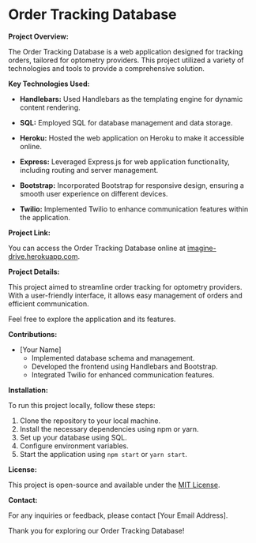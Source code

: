 # Order Tracking Database

**Project Overview:**

The Order Tracking Database is a web application designed for tracking orders, tailored for optometry providers. This project utilized a variety of technologies and tools to provide a comprehensive solution.

**Key Technologies Used:**

- **Handlebars:** Used Handlebars as the templating engine for dynamic content rendering.

- **SQL:** Employed SQL for database management and data storage.

- **Heroku:** Hosted the web application on Heroku to make it accessible online.

- **Express:** Leveraged Express.js for web application functionality, including routing and server management.

- **Bootstrap:** Incorporated Bootstrap for responsive design, ensuring a smooth user experience on different devices.

- **Twilio:** Implemented Twilio to enhance communication features within the application.

**Project Link:**

You can access the Order Tracking Database online at [imagine-drive.herokuapp.com](https://imagine-drive.herokuapp.com/).

**Project Details:**

This project aimed to streamline order tracking for optometry providers. With a user-friendly interface, it allows easy management of orders and efficient communication.

Feel free to explore the application and its features.

**Contributions:**

- [Your Name]
  - Implemented database schema and management.
  - Developed the frontend using Handlebars and Bootstrap.
  - Integrated Twilio for enhanced communication features.

**Installation:**

To run this project locally, follow these steps:

1. Clone the repository to your local machine.
2. Install the necessary dependencies using npm or yarn.
3. Set up your database using SQL.
4. Configure environment variables.
5. Start the application using `npm start` or `yarn start`.

**License:**

This project is open-source and available under the [MIT License](LICENSE).

**Contact:**

For any inquiries or feedback, please contact [Your Email Address].

Thank you for exploring our Order Tracking Database!
